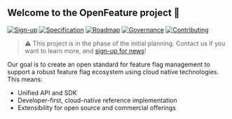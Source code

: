 ##  Welcome to the OpenFeature project 👋

[![Sign-up](https://img.shields.io/static/v1?label=Sign-up&message=for%20news&color=blue)](https://bit.ly/openfeature-signup)
[![Specification](https://img.shields.io/static/v1?label=Specification&message=draft&color=yellow)](https://github.com/open-feature/spec)
[![Roadmap](https://img.shields.io/static/v1?label=Roadmap&message=public&color=green)](https://github.com/orgs/open-feature/projects/1)
[![Governance](https://img.shields.io/static/v1?label=Governance&message=bootstrap&color=yellow)](https://github.com/open-feature/community/blob/main/governance-charter.md)
[![Contributing](https://img.shields.io/static/v1?label=Contributing&message=guide&color=blue)](https://github.com/open-feature/.github/blob/main/CONTRIBUTING.md)

> :warning: This project is in the phase of the initial planning. Contact us if you want to learn more, and [sign-up for news](https://bit.ly/openfeature-signup)!

Our goal is to create an open standard for feature flag management to support a robust feature flag ecosystem using cloud native technologies.
This means:

* Unified API and SDK
* Developer-first, cloud-native reference implementation
* Extensibility for open source and commercial offerings
